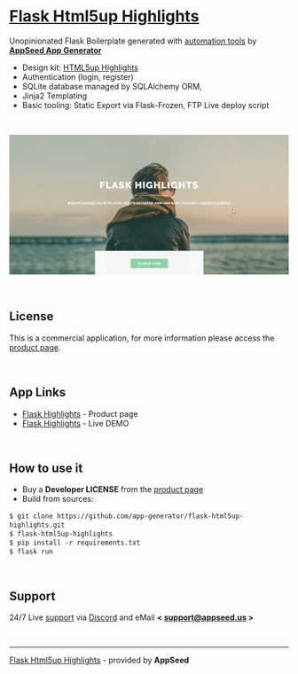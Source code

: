 ﻿# [Flask Html5up Highlights](https://appseed.us/apps/flask-apps/flask-html5up-highlights)

Unopinionated Flask Boilerplate generated with [automation tools](https://github.com/app-generator/developer-tools) by **[AppSeed App Generator](https://appseed.us/app-generator)**

- Design kit: [HTML5up Highlights](https://html5up.net/highlights)
- Authentication (login, register)
- SQLite database managed by SQLAlchemy ORM,
- Jinja2 Templating
- Basic tooling: Static Export via Flask-Frozen, FTP Live deploy script

<br />

![Flask Html5up Highlights - Gif animated intro.](https://raw.githubusercontent.com/app-generator/static/master/products/flask-html5up-highlights-screen.png)

<br />

## License

This is a commercial application, for more information please access the [product page](https://appseed.us/apps/flask-apps/flask-html5up-highlights).

<br />

## App Links

- [Flask Highlights](https://appseed.us/apps/flask-apps/flask-html5up-highlights) - Product page
- [Flask Highlights](https://flask-html5up-highlights.appseed.us/) - Live DEMO

<br />

## How to use it

- Buy a **Developer LICENSE** from the [product page](https://appseed.us/apps/flask-apps/flask-html5up-highlights)
- Build from sources:

```
$ git clone https://github.com/app-generator/flask-html5up-highlights.git
$ flask-html5up-highlights
$ pip install -r requirements.txt 
$ flask run
```

<br />

## Support

24/7 Live [support](appseed.us/support) via [Discord](https://discord.gg/fZC6hup) and eMail **< support@appseed.us >**

<br />

---
[Flask Html5up Highlights](https://appseed.us/apps/flask-apps/flask-html5up-highlights) - provided by **AppSeed**
